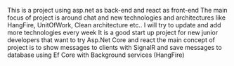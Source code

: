 This is a project using asp.net as back-end and react as front-end
The main focus of project is around chat and new technologies and architectures like HangFire, UnitOfWork, Clean architecture etc..
I will try to update and add more technologies every week
It is a good start up project for new junior developers that want to try Asp.Net Core and react
the main concept of project is to show messages to clients with SignalR and save messages to database using Ef Core with Background services (HangFire)
